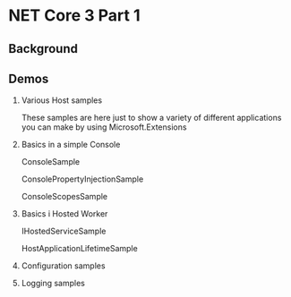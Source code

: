 # NET Core 3 Part 1

## Background



## Demos

1. Various Host samples

   These samples are here just to show a variety of different applications you can make by using Microsoft.Extensions

2. Basics in a simple Console

   ConsoleSample

   ConsolePropertyInjectionSample

   ConsoleScopesSample

3. Basics i Hosted Worker

   IHostedServiceSample

   HostApplicationLifetimeSample

4. Configuration samples

5. Logging samples